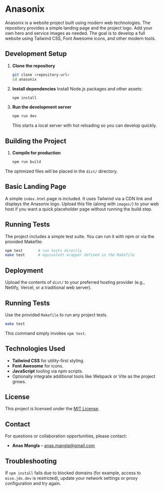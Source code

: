 # Anasonix

Anasonix is a website project built using modern web technologies. The repository provides a simple landing page and the project logo. Add your own hero and service images as needed. The goal is to develop a full website using Tailwind CSS, Font Awesome icons, and other modern tools.

## Development Setup

1. **Clone the repository**
   ```bash
   git clone <repository-url>
   cd anasonix
   ```
2. **Install dependencies**
   Install Node.js packages and other assets:
   ```bash
   npm install
   ```
3. **Run the development server**
   ```bash
   npm run dev
   ```

   This starts a local server with hot reloading so you can develop quickly.

## Building the Project

1. **Compile for production**
   ```bash
   npm run build
   ```
The optimized files will be placed in the `dist/` directory.

## Basic Landing Page

A simple `index.html` page is included. It uses Tailwind via a CDN link and
displays the Anasonix logo. Upload this file (along with `images/`) to your
web host if you want a quick placeholder page without running the build step.

## Running Tests

The project includes a simple test suite. You can run it with npm or via the provided Makefile:

```bash
npm test       # run tests directly
make test      # equivalent wrapper defined in the Makefile
```

## Deployment

Upload the contents of `dist/` to your preferred hosting provider (e.g., Netlify, Vercel, or a traditional web server).

## Running Tests

Use the provided `Makefile` to run any project tests.

```bash
make test
```

This command simply invokes `npm test`.

## Technologies Used

- **Tailwind CSS** for utility-first styling.
- **Font Awesome** for icons.
- **JavaScript** tooling via npm scripts.
- Optionally integrate additional tools like Webpack or Vite as the project grows.

## License

This project is licensed under the [MIT License](LICENSE).

## Contact

For questions or collaboration opportunities, please contact:

- **Anas Mangla** – [anas.mangla@gmail.com](mailto:anas.mangla@gmail.com)

## Troubleshooting

If `npm install` fails due to blocked domains (for example, access to
`mise.jdx.dev` is restricted), update your network settings or proxy
configuration and try again.
